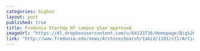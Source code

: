 ```yaml
---
categories: bigbox
layout: post
published: true
title: Fredonia StartUp NY campus plan approved
imageUrl: "https://dl.dropboxusercontent.com/u/64133716/Homepage/Big%20Boxes/NY-State-Logo.jpg"
link: "http://www.fredonia.edu/news/ArchivesSearch/tabid/1101/ctl/ArticleView/mid/1878/articleId/5008/Fredonia_StartUp_NY_campus_plan_approved.aspx"
---
```



